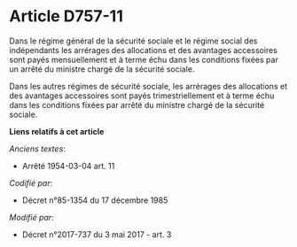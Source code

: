 # Article D757-11

Dans le régime général de la sécurité sociale et le régime social des indépendants les arrérages des allocations et des
avantages accessoires sont payés mensuellement et à terme échu dans les conditions fixées par un arrêté du ministre chargé de
la sécurité sociale.

Dans les autres régimes de sécurité sociale, les arrérages des allocations et des avantages accessoires sont payés
trimestriellement et à terme échu dans les conditions fixées par arrêté du ministre chargé de la sécurité sociale.

**Liens relatifs à cet article**

_Anciens textes_:

  - Arrêté 1954-03-04 art. 11

_Codifié par_:

  - Décret n°85-1354 du 17 décembre 1985

_Modifié par_:

  - Décret n°2017-737 du 3 mai 2017 - art. 3
